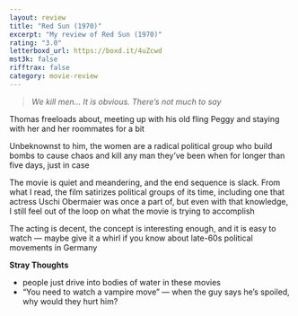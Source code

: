```yaml
---
layout: review
title: "Red Sun (1970)"
excerpt: "My review of Red Sun (1970)"
rating: "3.0"
letterboxd_url: https://boxd.it/4uZcwd
mst3k: false
rifftrax: false
category: movie-review
---
```


<blockquote><i>We kill men… It is obvious. There’s not much to say</i></blockquote>Thomas freeloads about, meeting up with his old fling Peggy and staying with her and her roommates for a bit

Unbeknownst to him, the women are a radical political group who build bombs to cause chaos and kill any man they’ve been when for longer than five days, just in case

The movie is quiet and meandering, and the end sequence is slack. From what I read, the film satirizes political groups of its time, including one that actress Uschi Obermaier was once a part of, but even with that knowledge, I still feel out of the loop on what the movie is trying to accomplish

The acting is decent, the concept is interesting enough, and it is easy to watch — maybe give it a whirl if you know about late-60s political movements in Germany

<b>Stray Thoughts</b>

- people just drive into bodies of water in these movies
- “You need to watch a vampire move” — when the guy says he’s spoiled, why would they hurt him?

